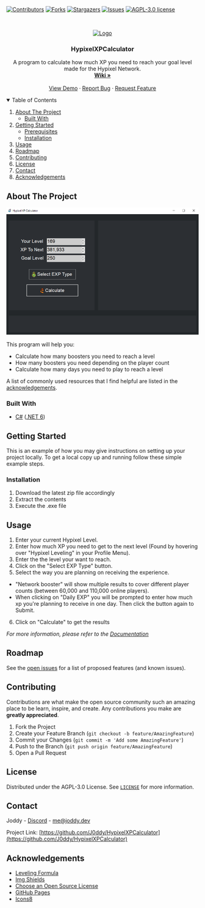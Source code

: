 <!-- PROJECT SHIELDS -->
<!--
*** I'm using markdown "reference style" links for readability.
*** Reference links are enclosed in brackets [ ] instead of parentheses ( ).
*** See the bottom of this document for the declaration of the reference variables
*** for contributors-url, forks-url, etc. This is an optional, concise syntax you may use.
*** https://www.markdownguide.org/basic-syntax/#reference-style-links
-->
[![Contributors][contributors-shield]][contributors-url]
[![Forks][forks-shield]][forks-url]
[![Stargazers][stars-shield]][stars-url]
[![Issues][issues-shield]][issues-url]
[![AGPL-3.0 license][license-shield]][license-url]



<!-- PROJECT LOGO -->
<br />
<p align="center">
  <a href="https://github.com/othneildrew/Best-README-Template">
    <img src="images/logo.png" alt="Logo" width="80" height="80">
  </a>

  <h3 align="center">HypixelXPCalculator</h3>

  <p align="center">
    A program to calculate how much XP you need to reach your goal level made for the Hypixel Network.
    <br />
    <a href="https://github.com/J0ddy/HypixelXPCalculator/wiki"><strong>Wiki »</strong></a>
    <br />
    <br />
    <a href="https://github.com/J0ddy/HypixelXPCalculator#about-the-project">View Demo</a>
    ·
    <a href="https://github.com/J0ddy/HypixelXPCalculator/issues">Report Bug</a>
    ·
    <a href="https://github.com/J0ddy/HypixelXPCalculator/issues">Request Feature</a>
  </p>
</p>



<!-- TABLE OF CONTENTS -->
<details open="open">
  <summary>Table of Contents</summary>
  <ol>
    <li>
      <a href="#about-the-project">About The Project</a>
      <ul>
        <li><a href="#built-with">Built With</a></li>
      </ul>
    </li>
    <li>
      <a href="#getting-started">Getting Started</a>
      <ul>
        <li><a href="#prerequisites">Prerequisites</a></li>
        <li><a href="#installation">Installation</a></li>
      </ul>
    </li>
    <li><a href="#usage">Usage</a></li>
    <li><a href="#roadmap">Roadmap</a></li>
    <li><a href="#contributing">Contributing</a></li>
    <li><a href="#license">License</a></li>
    <li><a href="#contact">Contact</a></li>
    <li><a href="#acknowledgements">Acknowledgements</a></li>
  </ol>
</details>



<!-- ABOUT THE PROJECT -->
## About The Project

[![HypixelXPCalculator Screen Shot][product-screenshot]](https://github.com/J0ddy/HypixelXPCalculator)

This program will help you:
* Calculate how many boosters you need to reach a level
* How many boosters you need depending on the player count
* Calculate how many days you need to play to reach a level

A list of commonly used resources that I find helpful are listed in the [acknowledgements](#Acknowledgements).

### Built With

* [C#](https://docs.microsoft.com/en-us/dotnet/csharp/) ([.NET 6](https://dotnet.microsoft.com/en-us/))



<!-- GETTING STARTED -->
## Getting Started

This is an example of how you may give instructions on setting up your project locally.
To get a local copy up and running follow these simple example steps.

### Installation

1. Download the latest zip file accordingly
2. Extract the contents
3. Execute the .exe file



<!-- USAGE EXAMPLES -->
## Usage

1. Enter your current Hypixel Level.
2. Enter how much XP you need to get to the next level (Found by hovering over "Hypixel Leveling" in your Profile Menu).
3. Enter the the level your want to reach.
4. Click on the "Select EXP Type" button.
5. Select the way you are planning on receiving the experience.
  - "Network booster" will show multiple results to cover different player counts (between 60,000 and 110,000 online players).
  - When clicking on "Daily EXP" you will be prompted to enter how much xp you're planning to receive in one day. Then click the button again to Submit.
6. Click on "Calculate" to get the results

_For more information, please refer to the [Documentation](https://github.com/J0ddy/HypixelXPCalculator/wiki)_



<!-- ROADMAP -->
## Roadmap

See the [open issues](https://github.com/J0ddy/HypixelXPCalculator/issues) for a list of proposed features (and known issues).

<!-- CONTRIBUTING -->
## Contributing

Contributions are what make the open source community such an amazing place to be learn, inspire, and create. Any contributions you make are **greatly appreciated**.

1. Fork the Project
2. Create your Feature Branch (`git checkout -b feature/AmazingFeature`)
3. Commit your Changes (`git commit -m 'Add some AmazingFeature'`)
4. Push to the Branch (`git push origin feature/AmazingFeature`)
5. Open a Pull Request



<!-- LICENSE -->
## License

Distributed under the AGPL-3.0 License. See [`LICENSE`](https://github.com/J0ddy/HypixelXPCalculator/blob/master/LICENSE) for more information.


<!-- CONTACT -->
## Contact

Joddy - [Discord](https://r.jod.gg/discord) - me@joddy.dev

Project Link: [https://github.com/J0ddy/HypixelXPCalculator](https://github.com/J0ddy/HypixelXPCalculator)



<!-- ACKNOWLEDGEMENTS -->
## Acknowledgements
* [Leveling Formula](https://hypixel.net/threads/guide-network-level-equations.3412241/)
* [Img Shields](https://shields.io)
* [Choose an Open Source License](https://choosealicense.com)
* [GitHub Pages](https://pages.github.com)
* [Icons8](https://icons8.com/)





<!-- MARKDOWN LINKS & IMAGES -->
<!-- https://www.markdownguide.org/basic-syntax/#reference-style-links -->
[contributors-shield]: https://img.shields.io/github/contributors/J0ddy/HypixelXPCalculator.svg?style=for-the-badge
[contributors-url]: https://github.com/J0ddy/HypixelXPCalculator/graphs/contributors
[forks-shield]: https://img.shields.io/github/forks/J0ddy/HypixelXPCalculator.svg?style=for-the-badge
[forks-url]: https://github.com/J0ddy/HypixelXPCalculator/network/members
[stars-shield]: https://img.shields.io/github/stars/J0ddy/HypixelXPCalculator.svg?style=for-the-badge
[stars-url]: https://github.com/J0ddy/HypixelXPCalculator/stargazers
[issues-shield]: https://img.shields.io/github/issues/J0ddy/HypixelXPCalculator.svg?style=for-the-badge
[issues-url]: https://github.com/J0ddy/HypixelXPCalculator/issues
[license-shield]: https://img.shields.io/github/license/J0ddy/HypixelXPCalculator.svg?style=for-the-badge
[license-url]: https://github.com/J0ddy/HypixelXPCalculator/blob/master/LICENSE
[product-screenshot]: images/screenshot.png
